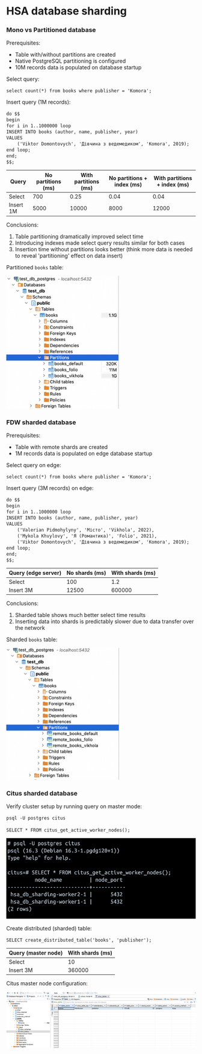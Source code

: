 # HSA database sharding

<h3>Mono vs Partitioned database</h3>

Prerequisites:
- Table with/without partitions are created
- Native PostgreSQL partitioning is configured
- 10M records data is populated on database startup

Select query:
```
select count(*) from books where publisher = 'Komora';
```

Insert query (1M records):
```
do $$
begin
for i in 1..1000000 loop
INSERT INTO books (author, name, publisher, year)
VALUES
	('Viktor Domontovych', 'Дівчина з ведемедиком', 'Komora', 2019);
end loop;
end;
$$;
```

| Query     | No partitions (ms) | With partitions (ms) | No partitions + index (ms) | With partitions + index (ms) |
|-----------|--------------------|----------------------|----------------------------|------------------------------|
| Select    | 700                | 0.25                 | 0.04                       | 0.04                         |
| Insert 1M | 5000               | 10000                | 8000                       | 12000                        |

Conclusions:

1. Table partitioning dramatically improved select time
2. Introducing indexes made select query results similar for both cases 
3. Insertion time without partitions looks better (think more data is needed to reveal 'partitioning' effect on data insert)

Partitioned ``books`` table:

<img src="./images/partitions.png" width="300">


<h3>FDW sharded database</h3>

Prerequisites:
- Table with remote shards are created
- 1M records data is populated on edge database startup

Select query on edge:
```
select count(*) from books where publisher = 'Komora';
```

Insert query (3M records) on edge: 
```
do $$
begin
for i in 1..1000000 loop
INSERT INTO books (author, name, publisher, year)
VALUES
    ('Valerian Pidmohylyny', 'Місто', 'Vikhola', 2022),
    ('Mykola Khvylovy', 'Я (Романтика)', 'Folio', 2021),
	('Viktor Domontovych', 'Дівчина з ведемедиком', 'Komora', 2019);
end loop;
end;
$$;
```

| Query (edge server) | No shards (ms) | With shards (ms) |
|---------------------|----------------|------------------|
| Select              | 100            | 1.2              |
| Insert 3M           | 12500          | 600000           |

Conclusions:

1. Sharded table shows much better select time results
2. Inserting data into shards is predictably slower due to data transfer over the network

Sharded ``books`` table:

<img src="./images/shards_fdw.png" width="300">


<h3>Citus sharded database</h3>

Verify cluster setup by running query on master mode:
```
psql -U postgres citus

SELECT * FROM citus_get_active_worker_nodes();
```
<img src="./images/citus_workers.png" width="600">

Create distributed (sharded) table:
```
SELECT create_distributed_table('books', 'publisher');
```

| Query (master node) | With shards (ms) |
|---------------------|------------------|
| Select              | 10               |
| Insert 3M           | 360000           |

Citus master node configuration:

<img src="./images/citus_master_node.png" width="900">